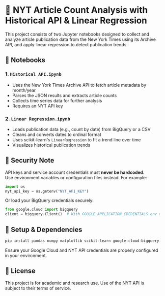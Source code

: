 # 📰 NYT Article Count Analysis with Historical API & Linear Regression

This project consists of two Jupyter notebooks designed to collect and analyze article publication data from the New York Times using its Archive API, and apply linear regression to detect publication trends.

## 📘 Notebooks

### 1. `Historical API.ipynb`
- Uses the New York Times Archive API to fetch article metadata by month/year
- Parses the JSON results and extracts article counts
- Collects time series data for further analysis
- Requires an NYT API key

### 2. `Linear Regression.ipynb`
- Loads publication data (e.g., count by date) from BigQuery or a CSV
- Cleans and converts dates to ordinal format
- Uses scikit-learn's `LinearRegression` to fit a trend line over time
- Visualizes historical publication trends

## 🔐 Security Note

API keys and service account credentials must **never be hardcoded**.  
Use environment variables or configuration files instead. For example:

```python
import os
nyt_api_key = os.getenv("NYT_API_KEY")
```

Or load your BigQuery credentials securely:
```python
from google.cloud import bigquery
client = bigquery.Client()  # With GOOGLE_APPLICATION_CREDENTIALS env var
```

## 🚀 Setup & Dependencies

```bash
pip install pandas numpy matplotlib scikit-learn google-cloud-bigquery requests
```

Ensure your Google Cloud and NYT API credentials are properly configured in your environment.

## 📌 License

This project is for academic and research use. Use of the NYT API is subject to their terms of service.
